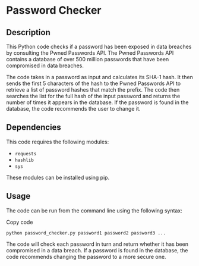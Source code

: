 Password Checker
================

Description
-----------

This Python code checks if a password has been exposed in data breaches by consulting the Pwned Passwords API. The Pwned Passwords API contains a database of over 500 million passwords that have been compromised in data breaches.

The code takes in a password as input and calculates its SHA-1 hash. It then sends the first 5 characters of the hash to the Pwned Passwords API to retrieve a list of password hashes that match the prefix. The code then searches the list for the full hash of the input password and returns the number of times it appears in the database. If the password is found in the database, the code recommends the user to change it.

Dependencies
------------

This code requires the following modules:

-   `requests`
-   `hashlib`
-   `sys`

These modules can be installed using pip.

Usage
-----

The code can be run from the command line using the following syntax:

Copy code

`python password_checker.py password1 password2 password3 ...`

The code will check each password in turn and return whether it has been compromised in a data breach. If a password is found in the database, the code recommends changing the password to a more secure one.